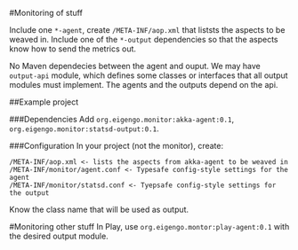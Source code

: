 #Monitoring of stuff

Include one ``*-agent``, create ``/META-INF/aop.xml`` that liststs the aspects to be weaved in. Include
one of the ``*-output`` dependencies so that the aspects know how to send the metrics out.

No Maven dependecies between the agent and ouput. We may have ``output-api`` module, which defines some classes 
or interfaces that all output modules must implement. The agents and the outputs depend on the api.

##Example project

###Dependencies
Add ``org.eigengo.monitor:akka-agent:0.1``, ``org.eigengo.monitor:statsd-output:0.1``. 

###Configuration
In your project (not the monitor), create:

```
/META-INF/aop.xml <- lists the aspects from akka-agent to be weaved in
/META-INF/monitor/agent.conf <- Typesafe config-style settings for the agent
/META-INF/monitor/statsd.conf <- Tyepsafe config-style settings for the output
```

Know the class name that will be used as output.

#Monitoring other stuff
In Play, use ``org.eigengo.montor:play-agent:0.1`` with the desired output module.

